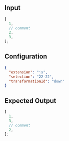 
## Input
```javascript input
[
  1,
  // comment
  2,
  3,
];
```

## Configuration
```json configuration
{
  "extension": "js",
  "selection": "22-22",
  "transformationId": "down"
}
```

## Expected Output
```javascript expected output
[
  1,
  3,
  // comment
  2,
];
```
